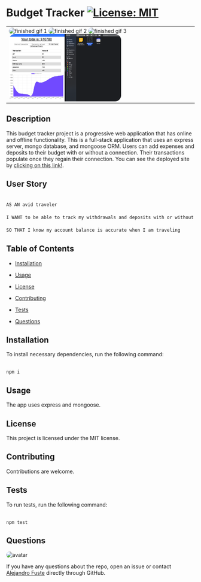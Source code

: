 
# Budget Tracker [![License: MIT](https://img.shields.io/badge/License-MIT-blue.svg)](https://opensource.org/licenses/MIT)

<table><tr><td>
<img align="center" src="./public/images/gif1.gif" alt="finished gif 1" style="border-radius: 16px" width="300" height="180"/>

<img align="center" src="./public/images/gif2.gif" alt="finished gif 2" style="border-radius: 16px" width="300" height="180"/>

<img align="center" src="./public/images/gif3.gif" alt="finished gif 3" style="border-radius: 16px" width="300" height="180"/>

<img align="center" src="./public/images/PWA App.png" alt="Picture of App" style="border-radius: 16px" width="300" height="180"/>
</table></tr></td>


## Description 

This budget tracker project is a progressive web application that has online and offline functionality. This is a full-stack application that uses an express server, mongo database, and mongoose ORM. Users can add expenses and deposits to their budget with or without a connection. Their transactions populate once they regain their connection. You can see the deployed site by [clicking on this link!](https://zep-budget-tracker.herokuapp.com/). 

## User Story

```md

AS AN avid traveler

I WANT to be able to track my withdrawals and deposits with or without a data/internet connection

SO THAT I know my account balance is accurate when I am traveling

```

## Table of Contents

* [Installation](#installation)

* [Usage](#usage)

* [License](#license)

* [Contributing](#contributing)

* [Tests](#tests)

* [Questions](#questions)

## Installation

To install necessary dependencies, run the following command:

```

npm i

```

## Usage

The app uses express and mongoose. 

## License

This project is licensed under the MIT license.

## Contributing

Contributions are welcome.

## Tests 

To run tests, run the following command:

```

npm test

```

## Questions

<img src="https://avatars2.githubusercontent.com/u/48495840?v=4" alt="avatar" style="border-radius: 16px" width="60"/>

If you have any questions about the repo, open an issue or contact [Alejandro Fuste](https://github.com/ZepCap) directly through GitHub.



